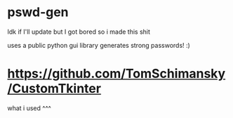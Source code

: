 # pswd-gen
Idk if I'll update but I got bored so i made this shit

uses a public python gui library
generates strong passwords! :) 

# https://github.com/TomSchimansky/CustomTkinter
what i used ^^^
